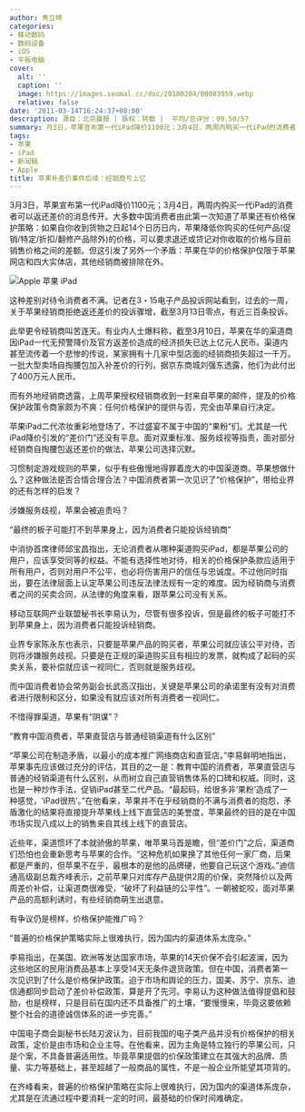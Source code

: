 ```yaml
---
author: 焦立坤
categories:
- 移动数码
- 数码设备
- iOS
- 平板电脑
cover:
  alt: ''
  caption: ''
  image: https://images.soomal.cc/doc/20100204/00003959.webp
  relative: false
date: '2011-03-14T16:24:37+08:00'
description: 源自：北京晨报 | 版权：转载 |  平均/总评分：09.50/57
summary: 月3日，苹果宣布第一代iPad降价1100元；3月4日，两周内购买一代iPad的消费者可以返还差价的消息传开。大多数中国消费者由此第一次知道了苹果还有价格保护策略：如果自你收到货物之日起14个日历日内，苹果降低你购买的任何产品(促销/特定/折扣/翻修产品除外)的价格，可以要求退还或贷记对你收取的价格与目前销售价格之间的差额。但这引发了另外一个矛盾：苹果在华的价格保护仅限于苹果网店和四大实体店，其他经销商被排除在外。
tags:
- 苹果
- iPad
- 新闻稿
- Apple
title: 苹果补差价事件后续：经销商亏上亿
---
```


3月3日，苹果宣布第一代iPad降价1100元；3月4日，两周内购买一代iPad的消费者可以返还差价的消息传开。大多数中国消费者由此第一次知道了苹果还有价格保护策略：如果自你收到货物之日起14个日历日内，苹果降低你购买的任何产品(促销/特定/折扣/翻修产品除外)的价格，可以要求退还或贷记对你收取的价格与目前销售价格之间的差额。但这引发了另外一个矛盾：苹果在华的价格保护仅限于苹果网店和四大实体店，其他经销商被排除在外。



![Apple 苹果 iPad](https://images.soomal.cc/doc/20100204/00003959.webp)



这种差别对待令消费者不满。记者在3・15电子产品投诉网站看到，过去的一周，关于苹果经销商拒绝返还差价的投诉骤增，截至3月13日零点，有近三百条投诉。



此举更令经销商叫苦连天。有业内人士爆料称，截至3月10日，苹果在华的渠道商因iPad一代无预警降价及官方返差价造成的经济损失已达上亿元人民币。渠道内甚至流传着一个悲惨的传说，某家拥有十几家中型店面的经销商损失超过一千万。一批大型卖场自掏腰包加入补差价的行列，据京东商城刘强东透露，他们为此付出了400万元人民币。



而有外地经销商透露，上周苹果授权经销商收到一封来自苹果的邮件，提及的价格保护政策令商家颇为不爽：任何价格保护的提供与否，完全由苹果自行决定。



苹果iPad二代浓妆重彩地登场了，不过盛宴不属于中国的“果粉”们。尤其是一代iPad降价引发的“差价门”还没有平息。面对双重标准、服务歧视等指责，面对部分经销商自掏腰包返还差价的做法，苹果公司选择沉默。



习惯制定游戏规则的苹果，似乎有些傲慢地得罪着庞大的中国渠道商。苹果想做什么？这种做法是否合情合理合法？中国消费者第一次见识了“价格保护”，带给业界的还有怎样的启发？



涉嫌服务歧视，苹果会被追责吗？



“最终的板子可能打不到苹果身上，因为消费者只能投诉经销商”



中消协首席律师邱宝昌指出，无论消费者从哪种渠道购买iPad，都是苹果公司的用户，应该享受同等的权益。不能有选择性地对待，相关的价格保护条款应适用于所有用户，否则对用户不公平，也必将伤害用户的信任与忠诚度。不过他同时指出，要在法律层面上认定苹果公司违反法律法规有一定的难度。因为经销商与消费者之间的买卖合同，从法律的角度来看，跟苹果公司没有关系。



移动互联网产业联盟秘书长李易认为，尽管有很多投诉，但是最终的板子可能打不到苹果身上，因为消费者只能投诉经销商。



业界专家陈永东也表示，只要是苹果产品的购买者，苹果公司就应该公平对待，否则将涉嫌服务歧视。只要是在正规的渠道购买且有相应的发票，就构成了起码的买卖关系，要补偿就应该一视同仁，否则就是服务歧视。



而中国消费者协会常务副会长武高汉指出，关键是苹果公司的承诺里有没有对消费者进行限制和区分，如果没有就应该对所有消费者一视同仁。



不惜得罪渠道，苹果有“阴谋”？



“教育中国消费者，苹果直营店与普通经销渠道有什么区别”



“苹果公司在制造矛盾，以最小的成本推广网络商店和直营店。”李易鲜明地指出，苹果事先应该做过充分的评估，其目的之一是：教育中国的消费者，苹果直营店与普通的经销渠道有什么区别，从而树立自己直营销售体系的口碑和权威。同时，这也是一种炒作手法，促销iPad甚至二代产品。“最起码，给很多非‘果粉’造成了一种感觉，‘iPad很热’。”在他看来，苹果并不在乎经销商的不满与消费者的抱怨，矛盾激化的结果将直接提升苹果线上线下直营店的美誉度，苹果最终的目的是在中国市场实现八成以上的销售来自其线上线下的直营店。



近些年，渠道惯坏了本就骄傲的苹果，唯苹果马首是瞻，但“差价门”之后，渠道商们恐怕也会重新思考与苹果的合作。“这种危机如果换了其他任何一家厂商，后果都是严重的，但苹果不在乎，最根本的是他的品牌硬，他要自己玩这个游戏。”迪信通高级副总裁齐峰表示，之前苹果只对库存产品提供2周的价保，突然降价以及两周差价补偿，让渠道商很难受，“破坏了利益链的公平性”。一朝被蛇咬，面对苹果产品的高额利诱时，有些经销商萌生出退意。



有争议仍是榜样，价格保护能推广吗？



“普遍的价格保护策略实际上很难执行，因为国内的渠道体系太庞杂。”



李易指出，在美国、欧洲等发达国家市场，苹果的14天价保不会引起波澜，因为这些地区的民用消费品基本上享受14天无条件退货政策。但在中国，消费者第一次见识到了什么是价格保护政策。迫于市场和舆论的压力，国美、苏宁、京东、迪信通都同步启动了差价补偿政策，算是开了先河。李易认为这种做法值得提倡和鼓励，也是榜样，只是目前在国内还不具备推广的土壤，“要慢慢来，毕竟这要依赖整个社会的道德诚信体系的进一步完善。”



中国电子商会副秘书长陆刃波认为，目前我国的电子类产品并没有价格保护的相关政策，定价是由市场和企业主导。在他看来，因为主角是特立独行的苹果公司，只是个案，不具备普遍适用性。毕竟苹果提倡的价保政策建立在其强大的品牌、质量、实力等基础上，甚至超越了一般商品的属性，不是一般企业所能望其项背的。



在齐峰看来，普遍的价格保护策略在实际上很难执行，因为国内的渠道体系庞杂，尤其是在流通过程中要消耗一定的时间，最基础的价保时间难确定。